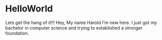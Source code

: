 # HelloWorld
Lets get the hang of it!!!
Hey, My name Harold I'm new here. I just got my bachelor in computer science and trying to established a stronger foundation.
